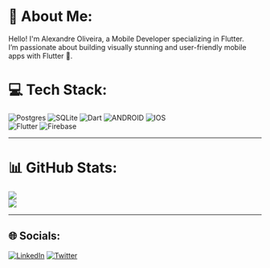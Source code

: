 # 💫 About Me:
Hello! I'm Alexandre Oliveira, a Mobile Developer specializing in Flutter.<br>
I’m passionate about building visually stunning and user-friendly mobile apps with Flutter 💙.<br>

# 💻 Tech Stack:
![Postgres](https://img.shields.io/badge/postgres-%23336791.svg?style=plastic&logo=postgresql&logoColor=white)
![SQLite](https://img.shields.io/badge/sqlite-%2307405e.svg?style=plastic&logo=sqlite&logoColor=white) 
![Dart](https://img.shields.io/badge/dart-%230175C2.svg?style=plastic&logo=dart&logoColor=white) 
![ANDROID](https://img.shields.io/badge/android-%2320232a.svg?style=plastic&logo=android&logoColor=%a4c639)
![IOS](https://img.shields.io/badge/IOS-%2320232a.svg?style=plastic&logo=apple&logoColor=white)  
![Flutter](https://img.shields.io/badge/Flutter-%2302569B.svg?style=plastic&logo=Flutter&logoColor=white) 
![Firebase](https://img.shields.io/badge/firebase-%23039BE5.svg?style=plastic&logo=firebase) 

---

# 📊 GitHub Stats:
![](https://github-readme-streak-stats.herokuapp.com/?user=AlexandreOlivera&theme=algolia&hide_border=false)<br/>
![](https://github-readme-stats.vercel.app/api/top-langs/?username=AlexandreOlivera&theme=algolia&hide_border=false&include_all_commits=false&count_private=true&layout=compact)

---
## 🌐 Socials:
[![LinkedIn](https://img.shields.io/badge/LinkedIn-%230077B5.svg?logo=linkedin&logoColor=white)](https://linkedin.com/in/alexandre-olivera) [![Twitter](https://img.shields.io/badge/Twitter-%231DA1F2.svg?logo=Twitter&logoColor=white)](https://twitter.com/AlexandreOliBR)

 
